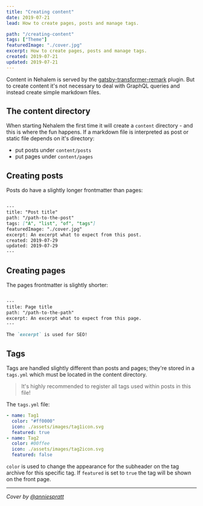 ```yaml
---
title: "Creating content"
date: 2019-07-21
lead: How to create pages, posts and manage tags.

path: "/creating-content"
tags: ["Theme"]
featuredImage: "./cover.jpg"
excerpt: How to create pages, posts and manage tags.
created: 2019-07-21
updated: 2019-07-21
---
```


Content in Nehalem is served by the [gatsby-transformer-remark](https://www.gatsbyjs.org/packages/gatsby-transformer-remark/) plugin. But to
create content it's not necessary to deal with GraphQL queries and instead create simple markdown files.

## The content directory

When starting Nehalem the first time it will create a `content` directory - and this is where the fun happens. If a markdown file is
interpreted as post or static file depends on it's directory:

- put posts under `content/posts`
- put pages under `content/pages`

## Creating posts

Posts do have a slightly longer frontmatter than pages:

```markdown

---
title: "Post title"
path: "/path-to-the-post"
tags: ["A", "list", "of", "tags"]
featuredImage: "./cover.jpg"
excerpt: An excerpt what to expect from this post.
created: 2019-07-29
updated: 2019-07-29
---

```

## Creating pages

The pages frontmatter is slightly shorter:

```markdown

---
title: Page title
path: "/path-to-the-path"
excerpt: An excerpt what to expect from this page.
---

The `excerpt` is used for SEO!

```

## Tags

Tags are handled slightly different than posts and pages; they're stored in a `tags.yml` which must be located in the content directory.

> It's highly recommended to register all tags used within posts in this file!

The `tags.yml` file:

```yaml
- name: Tag1
  color: "#ff0000"
  icon: ./assets/images/tag1icon.svg
  featured: true
- name: Tag2
  color: #00ffee
  icon: ./assets/images/tag2icon.svg
  featured: false
```

`color` is used to change the appearance for the subheader on the tag archive for this specific tag. If `featured` is set to `true` the
tag will be shown on the front page.

---

*Cover by [@anniespratt](https://unsplash.com/@anniespratt)*
